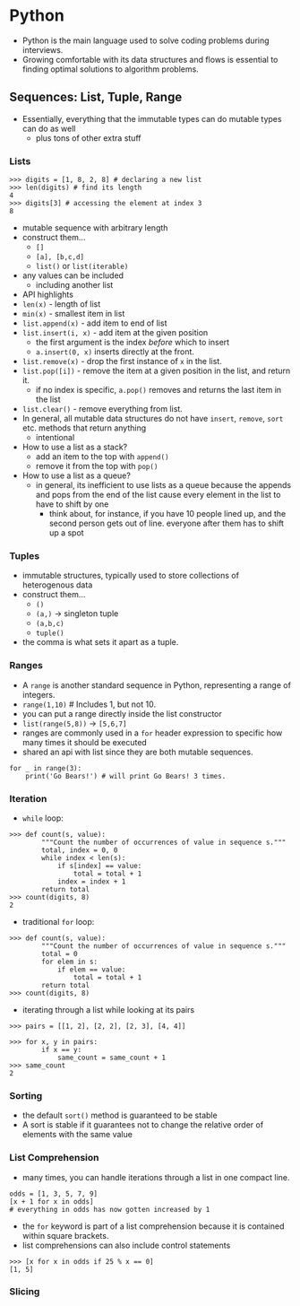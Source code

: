 # Python

* Python is the main language used to solve coding problems during interviews. 
* Growing comfortable with its data structures and flows is essential to finding optimal solutions to algorithm problems.

## Sequences: List, Tuple, Range

* Essentially, everything that the immutable types can do mutable types can do as well
  * plus tons of other extra stuff

### Lists

```
>>> digits = [1, 8, 2, 8] # declaring a new list
>>> len(digits) # find its length
4
>>> digits[3] # accessing the element at index 3
8
```

* mutable sequence with arbitrary length
* construct them...
  * `[]`
  * `[a], [b,c,d]`
  * `list()` or `list(iterable)`
* any values can be included
  * including another list
* API highlights
* `len(x)` - length of list
* `min(x)` - smallest item in list
* `list.append(x)` - add item to end of list
* `list.insert(i, x)` - add item at the given position
  * the first argument is the index *before* which to insert
  * `a.insert(0, x)` inserts directly at the front.
* `list.remove(x)` - drop the first instance of `x` in the list.
* `list.pop([i])` - remove the item at a given position in the list, and return it.
  * if no index is specific, `a.pop()` removes and returns the last item in the list
* `list.clear()` - remove everything from list.
* In general, all mutable data structures do not have `insert`, `remove`, `sort` etc. methods that return anything
  * intentional
* How to use a list as a stack? 
  * add an item to the top with `append()`
  * remove it from the top with `pop()`
* How to use a list as a queue?
  * in general, its inefficient to use lists as a queue because the appends and pops from the end of the list cause every element in the list to have to shift by one
    * think about, for instance, if you have 10 people lined up, and the second person gets out of line. everyone after them has to shift up a spot 

### Tuples

* immutable structures, typically used to store collections of heterogenous data
* construct them...
  * `()`
  * `(a,)` -> singleton tuple
  * `(a,b,c)`
  * `tuple()`
* the comma is what sets it apart as a tuple.


### Ranges

* A `range` is another standard sequence in Python, representing a range of integers.
* `range(1,10)` # Includes 1, but not 10.
* you can put a range directly inside the list constructor
* `list(range(5,8))` -> `[5,6,7]`
* ranges are commonly used in a `for` header expression to specific how many times it should be executed
* shared an api with list since they are both mutable sequences.

```
for _ in range(3):
    print('Go Bears!') # will print Go Bears! 3 times.
```

### Iteration

* `while` loop:

```
>>> def count(s, value):
        """Count the number of occurrences of value in sequence s."""
        total, index = 0, 0
        while index < len(s):
            if s[index] == value:
                total = total + 1
            index = index + 1
        return total
>>> count(digits, 8)
2
```

* traditional `for` loop:

```
>>> def count(s, value):
        """Count the number of occurrences of value in sequence s."""
        total = 0
        for elem in s:
            if elem == value:
                total = total + 1
        return total
>>> count(digits, 8)
```

* iterating through a list while looking at its pairs

```
>>> pairs = [[1, 2], [2, 2], [2, 3], [4, 4]]

>>> for x, y in pairs:
        if x == y:
            same_count = same_count + 1
>>> same_count
2
```

### Sorting

* the default `sort()` method is guaranteed to be stable
* A sort is stable if it guarantees not to change the relative order of elements with the same value
  

### List Comprehension 

* many times, you can handle iterations through a list in one compact line.

```
odds = [1, 3, 5, 7, 9]
[x + 1 for x in odds]
# everything in odds has now gotten increased by 1
```

* the `for` keyword is part of a list comprehension because it is contained within square brackets.
* list comprehensions can also include control statements
```
>>> [x for x in odds if 25 % x == 0]
[1, 5]
```

### Slicing
